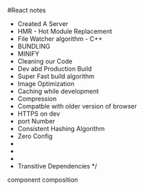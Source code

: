 #React notes
* Created A Server
 * HMR - Hot Module Replacement
 * File Watcher algorithm - C++
 * BUNDLING
 * MINIFY
 * Cleaning our Code
 * Dev abd Production Build
 * Super Fast build algorithm
 * Image Optimization
 * Caching while development
 * Compression
 * Compatble with older version of browser
 * HTTPS on dev
 * port Number
 * Consistent Hashing Algorithm
 * Zero Config
 *
 *
 *
 * Transitive Dependencies
 */


 component composition